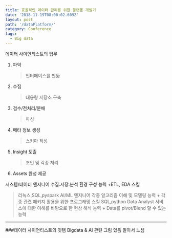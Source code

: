 ```yaml
---
title: 효율적인 데이터 관리를 위한 플랫폼 개발기
date: '2018-11-19T08:00:02.609Z'
layout: post
path: '/dataPlatform/'
category: Conference
tags:
  - Big data
---
```


데이터 사이언티스트의 업무

1. 파악
   > 인터페이스를 만듦
2. 수집
   > 대용량 저장소 구축
3. 검수/전처리/분배
   > 파싱
4. 메타 정보 생성
   > 스키마 작성
5. Insight 도출
   > 조인 및 각종 처리
6. Assets 완성 제공

<!--more-->

시스템/데이터 엔지니어
수집.저장.분석 환경 구성 능력 +ETL, EDA 스킬

> 리눅스,SQL,pyspark
> AI/ML 엔지니어
> 각종 알고리즘 이해 및 모델링 능력 + 각종 관련 패키지 활용을 위한 프로그래밍 스킬
> SQL,python
> Data Analyst
> 서비스에 대한 이해를 바탕으로 한 현상 해석 능력 + Data를 pivot/Blend 할 수 있는 능력

---

###데이터 사이언티스트의 잇템
Bigdata & AI 관련 그림 있음 알아서 느셈
